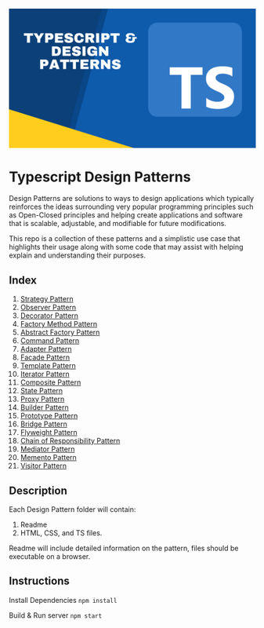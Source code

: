 ![Cover](./cover.png)

# Typescript Design Patterns

Design Patterns are solutions to ways to design applications which typically reinforces the ideas surrounding very popular programming principles such as Open-Closed principles and helping create applications and software that is scalable, adjustable, and modifiable for future modifications.

This repo is a collection of these patterns and a simplistic use case that highlights their usage along with some code that may assist with helping explain and understanding their purposes.

## Index

1. [Strategy Pattern](https://github.com/christophermlee2/TypescriptDesignPatterns/tree/main/Strategy%20Pattern)
2. [Observer Pattern](https://github.com/christophermlee2/TypescriptDesignPatterns/tree/main/Observer%20Pattern)
3. [Decorator Pattern](https://github.com/christophermlee2/TypescriptDesignPatterns/tree/main/Decorator%20Pattern)
4. [Factory Method Pattern](https://github.com/christophermlee2/TypescriptDesignPatterns/tree/main/Factory%20Method%20Pattern)
5. [Abstract Factory Pattern](https://github.com/christophermlee2/TypescriptDesignPatterns/tree/main/Abstract%20Factory%20Pattern)
6. [Command Pattern](https://github.com/christophermlee2/TypescriptDesignPatterns/tree/main/Command%20Pattern)
7. [Adapter Pattern](https://github.com/christophermlee2/TypescriptDesignPatterns/tree/main/Adapter%20Pattern)
8. [Facade Pattern](https://github.com/choicespecs/TypescriptDesignPatterns/tree/main/Facade%20Pattern)
9. [Template Pattern](https://github.com/choicespecs/TypescriptDesignPatterns/tree/main/Template%20Method)
10. [Iterator Pattern](https://github.com/choicespecs/TypescriptDesignPatterns/tree/main/Iterator%20Pattern)
11. [Composite Pattern](https://github.com/choicespecs/TypescriptDesignPatterns/tree/main/Composite%20Pattern)
12. [State Pattern](https://github.com/choicespecs/TypescriptDesignPatterns/tree/main/State%20Pattern)
13. [Proxy Pattern](https://github.com/choicespecs/TypescriptDesignPatterns/tree/main/Proxy%20Pattern)
14. [Builder Pattern](https://github.com/choicespecs/TypescriptDesignPatterns/tree/main/Builder%20Pattern)
15. [Prototype Pattern](https://github.com/choicespecs/TypescriptDesignPatterns/tree/main/Prototype%20Pattern)
16. [Bridge Pattern](https://github.com/choicespecs/TypescriptDesignPatterns/tree/main/Bridge%20Pattern)
17. [Flyweight Pattern](https://github.com/choicespecs/TypescriptDesignPatterns/tree/main/Flyweight%20Pattern)
18. [Chain of Responsibility Pattern](https://github.com/choicespecs/TypescriptDesignPatterns/tree/main/Chain%20of%20Responsibility%20Pattern)
19. [Mediator Pattern](https://github.com/choicespecs/TypescriptDesignPatterns/tree/main/Mediator%20Pattern)
20. [Memento Pattern](https://github.com/choicespecs/TypescriptDesignPatterns/tree/main/Memento%20Pattern)
21. [Visitor Pattern](https://github.com/choicespecs/TypescriptDesignPatterns/tree/main/Visitor%20Pattern)

## Description

Each Design Pattern folder will contain:

1. Readme
2. HTML, CSS, and TS files.

Readme will include detailed information on the pattern, files should be executable on a browser.

## Instructions

Install Dependencies
`npm install`

Build & Run server
`npm start`
